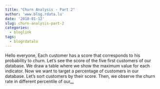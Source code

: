 ```yaml
---
title: "Churn Analysis - Part 2"
author: 'www.blog.rdata.lu'
date: '2018-01-12'
slug: churn-analysis-part-2
categories:
  - bloglink
tags:
  - blogrdatalu
---
```


Hello everyone, Each customer has a score that corresponds to his probability to churn. Let’s see the score of the five first customers of our database. We draw a table where we show the maximum value for each indicator. Now we want to target a percentage of customers in our database. Let’s sort customers by their score. Then, we observe the churn rate in different percentile of our[... <i class="fas fa-external-link-alt"></i>](http://www.blog.rdata.lu/post/2018-01-12-churn-analysis2/)

